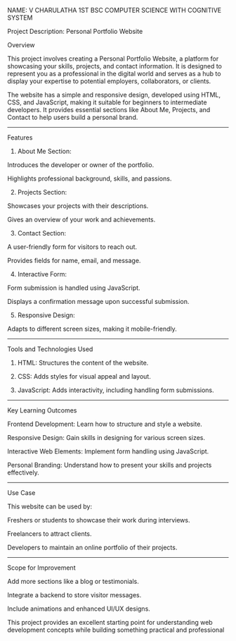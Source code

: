 NAME: V CHARULATHA
1ST BSC COMPUTER SCIENCE WITH COGNITIVE SYSTEM


Project Description: Personal Portfolio Website

Overview

This project involves creating a Personal Portfolio Website, a platform for showcasing your skills, projects, and contact information. It is designed to represent you as a professional in the digital world and serves as a hub to display your expertise to potential employers, collaborators, or clients.

The website has a simple and responsive design, developed using HTML, CSS, and JavaScript, making it suitable for beginners to intermediate developers. It provides essential sections like About Me, Projects, and Contact to help users build a personal brand.


---

Features

1. About Me Section:

Introduces the developer or owner of the portfolio.

Highlights professional background, skills, and passions.



2. Projects Section:

Showcases your projects with their descriptions.

Gives an overview of your work and achievements.



3. Contact Section:

A user-friendly form for visitors to reach out.

Provides fields for name, email, and message.



4. Interactive Form:

Form submission is handled using JavaScript.

Displays a confirmation message upon successful submission.



5. Responsive Design:

Adapts to different screen sizes, making it mobile-friendly.





---

Tools and Technologies Used

1. HTML: Structures the content of the website.


2. CSS: Adds styles for visual appeal and layout.


3. JavaScript: Adds interactivity, including handling form submissions.




---

Key Learning Outcomes

Frontend Development: Learn how to structure and style a website.

Responsive Design: Gain skills in designing for various screen sizes.

Interactive Web Elements: Implement form handling using JavaScript.

Personal Branding: Understand how to present your skills and projects effectively.



---

Use Case

This website can be used by:

Freshers or students to showcase their work during interviews.

Freelancers to attract clients.

Developers to maintain an online portfolio of their projects.



---

Scope for Improvement

Add more sections like a blog or testimonials.

Integrate a backend to store visitor messages.

Include animations and enhanced UI/UX designs.


This project provides an excellent starting point for understanding web development concepts while building something practical and professional
